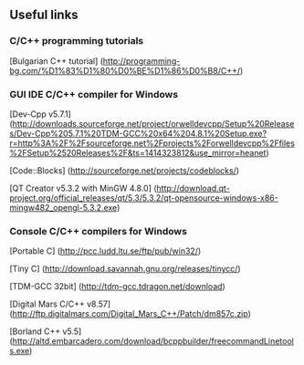 Useful links
------------

### C/C++ programming tutorials
[Bulgarian C++ tutorial] (http://programming-bg.com/%D1%83%D1%80%D0%BE%D1%86%D0%B8/C++/)


### GUI IDE C/C++ compiler for Windows
[Dev-Cpp v5.7.1] (http://downloads.sourceforge.net/project/orwelldevcpp/Setup%20Releases/Dev-Cpp%205.7.1%20TDM-GCC%20x64%204.8.1%20Setup.exe?r=http%3A%2F%2Fsourceforge.net%2Fprojects%2Forwelldevcpp%2Ffiles%2FSetup%2520Releases%2F&ts=1414323812&use_mirror=heanet)


[Code::Blocks] (http://sourceforge.net/projects/codeblocks/)


[QT Creator v5.3.2 with MinGW 4.8.0] (http://download.qt-project.org/official_releases/qt/5.3/5.3.2/qt-opensource-windows-x86-mingw482_opengl-5.3.2.exe)


### Console C/C++ compilers for Windows
[Portable C] (http://pcc.ludd.ltu.se/ftp/pub/win32/)


[Tiny C] (http://download.savannah.gnu.org/releases/tinycc/)


[TDM-GCC 32bit] (http://tdm-gcc.tdragon.net/download)


[Digital Mars C/C++ v8.57] (http://ftp.digitalmars.com/Digital_Mars_C++/Patch/dm857c.zip)


[Borland C++ v5.5] (http://altd.embarcadero.com/download/bcppbuilder/freecommandLinetools.exe)
